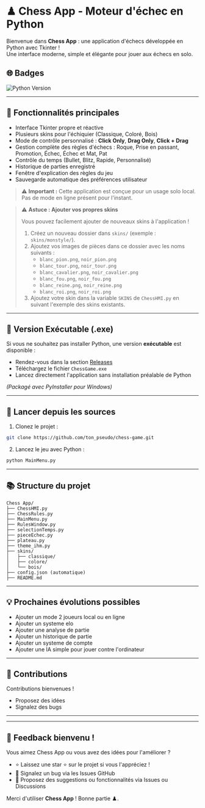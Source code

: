 # ♟ Chess App - Moteur d'échec en Python

Bienvenue dans **Chess App** : une application d'échecs développée en Python avec Tkinter !  
Une interface moderne, simple et élégante pour jouer aux échecs en solo.

## 🌐 Badges

![Python Version](https://img.shields.io/badge/python-3.8%2B-blue)

---


## 🎯 Fonctionnalités principales

- Interface Tkinter propre et réactive
- Plusieurs skins pour l'échiquier (Classique, Coloré, Bois)
- Mode de contrôle personnalisé : **Click Only**, **Drag Only**, **Click + Drag**
- Gestion complète des règles d'échecs : Roque, Prise en passant, Promotion, Échec, Échec et Mat, Pat
- Contrôle du temps (Bullet, Blitz, Rapide, Personnalisé)
- Historique de parties enregistré
- Fenêtre d'explication des règles du jeu
- Sauvegarde automatique des préférences utilisateur

> ⚠️ **Important :** Cette application est conçue pour un usage solo local. Pas de mode en ligne présent pour l'instant.

> ⚠️ **Astuce : Ajouter vos propres skins**
>
> Vous pouvez facilement ajouter de nouveaux skins à l'application !
>
> 1. Créez un nouveau dossier dans `skins/` (exemple : `skins/monstyle/`).
> 2. Ajoutez vos images de pièces dans ce dossier avec les noms suivants :
>     - `blanc_pion.png`, `noir_pion.png`
>     - `blanc_tour.png`, `noir_tour.png`
>     - `blanc_cavalier.png`, `noir_cavalier.png`
>     - `blanc_fou.png`, `noir_fou.png`
>     - `blanc_reine.png`, `noir_reine.png`
>     - `blanc_roi.png`, `noir_roi.png`
> 3. Ajoutez votre skin dans la variable `SKINS` de `ChessHMI.py` en suivant l'exemple des skins existants.

---

## 🚧 Version Exécutable (.exe)

Si vous ne souhaitez pas installer Python, une version **exécutable** est disponible :

- Rendez-vous dans la section [Releases](https://github.com/ton_pseudo/chess-game/releases)
- Téléchargez le fichier `ChessGame.exe`
- Lancez directement l'application sans installation préalable de Python

*(Packagé avec PyInstaller pour Windows)*

---

## 🚀 Lancer depuis les sources

1. Clonez le projet :

```bash
git clone https://github.com/ton_pseudo/chess-game.git
```

2. Lancez le jeu avec Python :

```bash
python MainMenu.py
```

---

## 📚 Structure du projet

```
Chess App/
├── ChessHMI.py
├── ChessRules.py
├── MainMenu.py
├── RulesWindow.py
├── selectionTemps.py
├── pieceEchec.py
├── plateau.py
├── theme_ihm.py
├── skins/
│   ├── classique/
│   ├── colore/
│   └── bois/
├── config.json (automatique)
├── README.md
```

---

## 💡 Prochaines évolutions possibles

- Ajouter un mode 2 joueurs local ou en ligne
- Ajouter un systeme elo 
- Ajouter une analyse de partie
- Ajouter un historique de partie
- Ajouter un systeme de compte 
- Ajouter une IA simple pour jouer contre l'ordinateur

---

## 💬 Contributions

Contributions bienvenues !
- Proposez des idées
- Signalez des bugs

---

---

## 🙌 Feedback bienvenu !

Vous aimez Chess App ou vous avez des idées pour l'améliorer ?

- ⭐ Laissez une star ⭐ sur le projet si vous l'appréciez !
- 🐛 Signalez un bug via les Issues GitHub
- 💬 Proposez des suggestions ou fonctionnalités via Issues ou Discussions

Merci d'utiliser **Chess App** ! Bonne partie ♟️.

